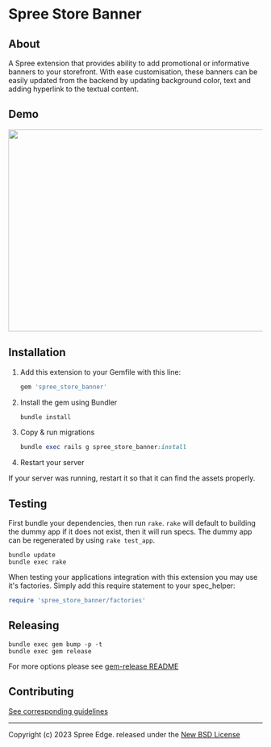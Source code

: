# Spree Store Banner

## About

A Spree extension that provides ability to add promotional or informative banners to your storefront. With ease customisation, these banners can be easily updated from the backend by updating background color, text and adding hyperlink to the textual content.


## Demo

<img src="https://user-images.githubusercontent.com/43989104/198538063-c441a454-c044-4e87-9055-b2f0a7fc0c66.gif" height=400; width=800;></img>


## Installation

1. Add this extension to your Gemfile with this line:

    ```ruby
    gem 'spree_store_banner'
    ```

2. Install the gem using Bundler

    ```ruby
    bundle install
    ```

3. Copy & run migrations

    ```ruby
    bundle exec rails g spree_store_banner:install
    ```

4. Restart your server

  If your server was running, restart it so that it can find the assets properly.

## Testing

First bundle your dependencies, then run `rake`. `rake` will default to building the dummy app if it does not exist, then it will run specs. The dummy app can be regenerated by using `rake test_app`.

```shell
bundle update
bundle exec rake
```

When testing your applications integration with this extension you may use it's factories.
Simply add this require statement to your spec_helper:

```ruby
require 'spree_store_banner/factories'
```

## Releasing

```shell
bundle exec gem bump -p -t
bundle exec gem release
```

For more options please see [gem-release README](https://github.com/svenfuchs/gem-release)

## Contributing

[See corresponding guidelines](https://github.com/spree-edge/spree_store_banner/blob/master/CONTRIBUTING.md)

---

Copyright (c) 2023 Spree Edge. released under the [New BSD License](https://github.com/spree-edge/spree_store_banner/blob/master/LICENSE)
